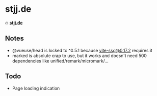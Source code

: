 # stjj.de

🔥 [**stjj.de**](https://stjj.de)

## Notes
- @vueuse/head is locked to ^0.5.1 because vite-ssg@0.17.2 requires it
- marked is absolute crap to use, but it works and doesn't need 500 dependencies like unified/remark/micromark/...

## Todo
- Page loading indication
